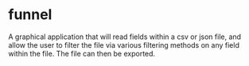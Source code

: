 # funnel
A graphical application that will read fields within a csv or json file, and allow the user to filter the file via various filtering methods on any field within the file. The file can then be exported.
